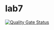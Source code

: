 # lab7
[![Quality Gate Status](https://sonarcloud.io/api/project_badges/measure?project=lab7-7-7&metric=alert_status)](https://sonarcloud.io/summary/new_code?id=lab7-7-7)
